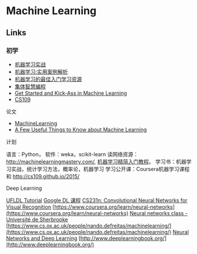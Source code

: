 # Machine Learning

## Links

### 初学

- [机器学习实战](https://book.douban.com/subject/24703171/)
- [机器学习:实用案例解析](https://www.amazon.cn/%E5%9B%BE%E4%B9%A6/dp/B00CFCNGLG/479-4252085-2243758?ie=UTF8&camp=536&creative=3200&creativeASIN=B00CFCNGLG&linkCode=as2&ref_=as_li_qf_sp_asin_il_tl&tag=vastwork-23)
- [机器学习的最佳入门学习资源](https://segmentfault.com/a/1190000000394924)
- [集体智慧编程](https://book.douban.com/subject/3288908/)
- [Get Started and Kick-Ass in Machine Learning](http://machinelearningmastery.com/)
- [CS109](http://cs109.github.io/2014/index.html)

论文

- [MachineLearning](http://www.cs.cmu.edu/~tom/pubs/MachineLearning.pdf)
- [A Few Useful Things to Know about Machine Learning](http://homes.cs.washington.edu/~pedrod/papers/cacm12.pdf)

计划

语言：Python， 软件：weka，scikit-learn
读网络资源： http://machinelearningmastery.com/, [机器学习精简入门教程](http://www.shareditor.com/bloglistbytag/?tagname=%E6%9C%BA%E5%99%A8%E5%AD%A6%E4%B9%A0%E7%B2%BE%E7%AE%80%E5%85%A5%E9%97%A8%E6%95%99%E7%A8%8B)。
学习书：机器学习实战，统计学习方法，概率论，机器学习
学习公开课：Coursera机器学习课程 和 http://cs109.github.io/2015/

Deep Learning

[UFLDL Tutorial](http://deeplearning.stanford.edu/tutorial/)
[Google DL 课程](https://www.udacity.com/course/deep-learning--ud730)
[CS231n: Convolutional Neural Networks for Visual Recognition](http://cs231n.stanford.edu/)
[https://www.coursera.org/learn/neural-networks](https://www.coursera.org/learn/neural-networks)
[Neural networks class - Université de Sherbrooke](https://www.youtube.com/playlist?list=PL6Xpj9I5qXYEcOhn7TqghAJ6NAPrNmUBH)
[https://www.cs.ox.ac.uk/people/nando.defreitas/machinelearning/](https://www.cs.ox.ac.uk/people/nando.defreitas/machinelearning/)
[Neural Networks and Deep Learning](http://neuralnetworksanddeeplearning.com/)
[http://www.deeplearningbook.org/](http://www.deeplearningbook.org/)




